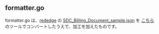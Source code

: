 ## formatter.go
formatter.go は、[rededge](https://github.com/latonaio/rededge) の [SDC_Billing_Document_sample.json](https://github.com/latonaio/rededge/blob/main/samples/SDC_Billing_Document_sample.json) を [こちら](https://mholt.github.io/json-to-go/) のツールでコンバートしたうえで、加工を加えたものです。  
